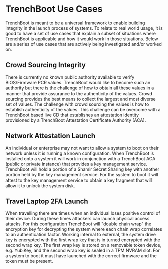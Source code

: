 # TrenchBoot Use Cases

TrenchBoot is meant to be a universal framework to enable building
integrity in the launch process of systems. To relate to real world
usage, it is good to have a set of use cases that explain a subset of
situations where TrenchBoot is applicable and how it would work in
those situations. Below are a series of use cases that are actively
being investigated and/or worked on.

## Crowd Sourcing Integrity

There is currently no known public authority available to verify
BIOS/Firmware PCR values. TrenchBoot would like to become such an
authority but there is the challenge of how to obtain all these values
in a manner that provide assurance to the authenticity of the values.
Crowd sourcing provides the best means to collect the largest and most
diverse set of values. The challenge with crowd sourcing the values is
how to establish authenticity of the values. This challenge can be
overcome with a TrenchBoot based live CD that establishes an
attestation identity provisioned by a TrenchBoot Attestation
Certificate Authority (ACA).

## Network Attestation Launch

An individual or enterprise may not want to allow a system to boot on
their network unless it is running a known configuration. When
TrenchBoot is installed onto a system it will work in conjunction with
a TrenchBoot ACA (public or private instance) that provides a key
management service. TrenchBoot will hold a portion of a Shamir Secret
Sharing key with another portion held by the key management service.
For the system to boot it will attest to the key management service to
obtain a key fragment that will allow it to unlock the system disk.

## Travel Laptop 2FA Launch

When travelling there are times when an individual loses positive
control of their device. During these times attackers can launch
physical access attacks. For this configuration TrenchBoot will
"double chain wrap" the encryption key for decrypting the system where
each chain wrap correlates to an authentication factor. Working
internal to external, the system drive key is encrypted with the first
wrap key that is in turned encrypted with the second wrap key. The
first wrap key is stored on a removable token device, e.g. YubiKey,
and the second wrap key is sealed in a TPM NVRAM slot. For a system to
boot it must have launched with the correct firmware and the token
must be present.
